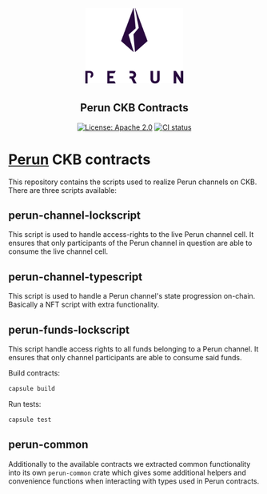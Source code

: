<h1 align="center"><br>
    <a href="https://perun.network/"><img src=".assets/go-perun.png" alt="Perun" width="196"></a>
<br></h1>

<h2 align="center">Perun CKB Contracts </h2>

<p align="center">
  <a href="https://www.apache.org/licenses/LICENSE-2.0.txt"><img src="https://img.shields.io/badge/license-Apache%202-blue" alt="License: Apache 2.0"></a>
  <a href="https://github.com/perun-network/perun-ckb-contract/actions/workflows/rust.yml"><img src="https://github.com/perun-network/perun-ckb-contract/actions/workflows/rust.yml/badge.svg?branch=dev" alt="CI status"></a>
</p>

# [Perun](https://perun.network/) CKB contracts

This repository contains the scripts used to realize Perun channels on CKB.
There are three scripts available:

## perun-channel-lockscript
This script is used to handle access-rights to the live Perun channel cell.
It ensures that only participants of the Perun channel in question are able to
consume the live channel cell.

## perun-channel-typescript
This script is used to handle a Perun channel's state progression on-chain.
Basically a NFT script with extra functionality.

## perun-funds-lockscript
This script handle access rights to all funds belonging to a Perun channel.
It ensures that only channel participants are able to consume said funds.

Build contracts:

``` sh
capsule build
```

Run tests:

``` sh
capsule test
```

## perun-common
Additionally to the available contracts we extracted common functionality into
its own `perun-common` crate which gives some additional helpers and
convenience functions when interacting with types used in Perun contracts.
